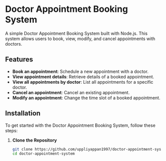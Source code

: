 # Doctor Appointment Booking System

A simple Doctor Appointment Booking System built with Node.js. This system allows users to book, view, modify, and cancel appointments with doctors.

## Features

- **Book an appointment**: Schedule a new appointment with a doctor.
- **View appointment details**: Retrieve details of a booked appointment.
- **View all appointments by doctor**: List all appointments for a specific doctor.
- **Cancel an appointment**: Cancel an existing appointment.
- **Modify an appointment**: Change the time slot of a booked appointment.

## Installation

To get started with the Doctor Appointment Booking System, follow these steps:

1. **Clone the Repository**

   ```sh
   git clone https://github.com/uppliyappan1997/doctor-appointment-system.git
   cd doctor-appointment-system
